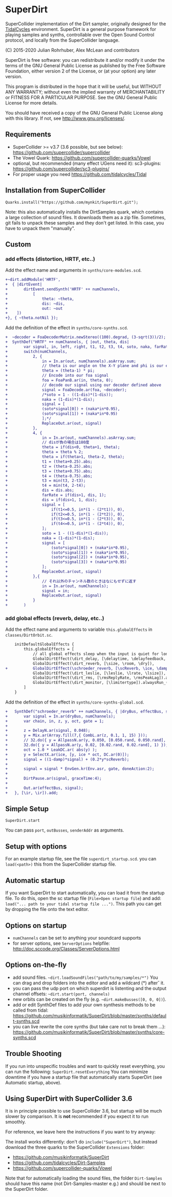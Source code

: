 # SuperDirt

SuperCollider implementation of the Dirt sampler, originally designed
for the [TidalCycles](https://github.com/tidalcycles/tidal)
environment. SuperDirt is a general purpose framework for playing
samples and synths, controllable over the Open Sound Control protocol,
and locally from the SuperCollider language.

(C) 2015-2020 Julian Rohrhuber, Alex McLean and contributors

SuperDirt is free software: you can redistribute it and/or modify it
under the terms of the GNU General Public License as published by the
Free Software Foundation, either version 2 of the License, or (at your
option) any later version.

This program is distributed in the hope that it will be useful, but
WITHOUT ANY WARRANTY; without even the implied warranty of
MERCHANTABILITY or FITNESS FOR A PARTICULAR PURPOSE.  See the GNU
General Public License for more details.

You should have received a copy of the GNU General Public License
along with this library.  If not, see <http://www.gnu.org/licenses/>.

## Requirements

* SuperCollider >= v3.7 (3.6 possible, but see below): https://github.com/supercollider/supercollider
* The Vowel Quark: https://github.com/supercollider-quarks/Vowel
* optional, but recommended (many effect UGens need it): sc3-plugins: https://github.com/supercollider/sc3-plugins/
* For proper usage you need https://github.com/tidalcycles/Tidal

## Installation from SuperCollider
```
Quarks.install("https://github.com/mynkit/SuperDirt.git");
```
Note: this also automatically installs the DirtSamples quark, which contains a large collection of sound files. It downloads them as a zip file. Sometimes, git fails to unpack these samples and they don't get listed. In this case, you have to unpack them "manually".

## Custom

### add effects (distortion, HRTF, etc..)

Add the effect name and arguments in `synths/core-modules.scd`.

```diff
+~dirt.addModule('HRTF',
+  { |dirtEvent|
+		dirtEvent.sendSynth('HRTF' ++ numChannels,
+			[
+				theta: ~theta,
+				dis: ~dis,
+				out: ~out
+    ])
+}, { ~theta.notNil });
```

Add the definition of the effect in `synths/core-synths.scd`.

```diff
+  ~decoder = FoaDecoderMatrix.newStereo((100).degrad, (3-sqrt(3))/2);
+  SynthDef("HRTF" ++ numChannels, { |out, theta, dis|
+		var signal, in, left, right, t1, t2, t3, t4, soto, naka, farRate, foa;
+		switch(numChannels,
+			2, {
+				in = In.ar(out, numChannels).asArray.sum;
+				// theta is our angle on the X-Y plane and phi is our elevation
+				theta = (theta-1) * pi;
+				// Encode into our foa signal
+				foa = FoaPanB.ar(in, theta, 0);
+				// decode our signal using our decoder defined above
+				signal = FoaDecode.ar(foa, ~decoder);
+				/*soto = 1 - ((1-dis)*(1-dis));
+				naka = (1-dis)*(1-dis);
+				signal = [
+				(soto*signal[0]) + (naka*in*0.95),
+				(soto*signal[1]) + (naka*in*0.95)
+				];*/
+				ReplaceOut.ar(out, signal)
+			},
+			4, {
+				in = In.ar(out, numChannels).asArray.sum;
+				// disが負の場合は180度
+				theta = if(dis<0, theta+1, theta);
+				theta = theta % 2;
+				theta = if(theta>1, theta-2, theta);
+				t1 = (theta+0.25).abs;
+				t2 = (theta-0.25).abs;
+				t3 = (theta+0.75).abs;
+				t4 = (theta-0.75).abs;
+				t3 = min(t3, 2-t3);
+				t4 = min(t4, 2-t4);
+				dis = dis.abs;
+				farRate = if(dis>1, dis, 1);
+				dis = if(dis>1, 1, dis);
+				signal = [
+					if(t1<=0.5, in*(1 - (2*t1)), 0),
+					if(t2<=0.5, in*(1 - (2*t2)), 0),
+					if(t3<=0.5, in*(1 - (2*t3)), 0),
+					if(t4<=0.5, in*(1 - (2*t4)), 0),
+				];
+				soto = 1 - ((1-dis)*(1-dis));
+				naka = (1-dis)*(1-dis);
+				signal = [
+					(soto*signal[0]) + (naka*in*0.95),
+					(soto*signal[1]) + (naka*in*0.95),
+					(soto*signal[2]) + (naka*in*0.95),
+					(soto*signal[3]) + (naka*in*0.95)
+				];
+				ReplaceOut.ar(out, signal)
+			},{
+				// それ以外のチャンネル数のときはなにもせずに返す
+				in = In.ar(out, numChannels);
+				signal = in;
+				ReplaceOut.ar(out, signal)
+			}
+		)
```

### add global effects (reverb, delay, etc..)

Add the effect name and arguments to variable `this.globalEffects` in `classes/DirtOrbit.sc`.

```diff
	initDefaultGlobalEffects {
		this.globalEffects = [
			// all global effects sleep when the input is quiet for long enough and no parameters are set.
			GlobalDirtEffect(\dirt_delay, [\delaytime, \delayfeedback, \delaySend, \delayAmp, \lock, \cps]),
			GlobalDirtEffect(\dirt_reverb, [\size, \room, \dry]),
+			GlobalDirtEffect(\schroeder_reverb, [\scReverb, \ice, \damp]),
			GlobalDirtEffect(\dirt_leslie, [\leslie, \lrate, \lsize]),
			GlobalDirtEffect(\dirt_rms, [\rmsReplyRate, \rmsPeakLag]).alwaysRun_(true),
			GlobalDirtEffect(\dirt_monitor, [\limitertype]).alwaysRun_(true),
		]
	}
```

Add the definition of the effect in `synths/core-synths-global.scd`.

```diff
+	SynthDef("schroeder_reverb" ++ numChannels, { |dryBus, effectBus, scReverb, ice, damp|
+		var signal = In.ar(dryBus, numChannels);
+		var chain, in, z, y, oct, gate = 1;
+
+		z = DelayN.ar(signal, 0.048);
+		y = Mix.ar(Array.fill(7,{ CombL.ar(z, 0.1, 1, 15) }));
+		// 32.do({ y = AllpassN.ar(y, 0.050, [0.050.rand, 0.050.rand], 1) });
+		32.do({ y = AllpassN.ar(y, 0.02, [0.02.rand, 0.02.rand], 1) });
+		oct = 1.0 * LeakDC.ar( abs(y) );
+		y = SelectX.ar(ice, [y, ice * oct, DC.ar(0)]);
+		signal = ((1-damp)*signal) + (0.2*y*scReverb);
+
+		signal = signal * EnvGen.kr(Env.asr, gate, doneAction:2);
+
+		DirtPause.ar(signal, graceTime:4);
+
+		Out.ar(effectBus, signal);
+	}, [\ir, \ir]).add;
```

## Simple Setup

`SuperDirt.start`

You can pass `port`, `outBusses`, `senderAddr` as arguments.

## Setup with options

For an example startup file, see the file `superdirt_startup.scd`. you can `load(<path>)` this from the SuperCollider startup file.

## Automatic startup
If you want SuperDirt to start automatically, you can load it from the startup file. To do this, open the sc startup file (```File>Open startup file```) and add: ```load("... path to your tidal startup file ...")```. This path you can get by dropping the file onto the text editor.


## Options on startup
- `numChannels` can be set to anything your soundcard supports
- for server options, see `ServerOptions` helpfile: http://doc.sccode.org/Classes/ServerOptions.html

## Options on-the-fly
- add sound files. `~dirt.loadSoundFiles("path/to/my/samples/*")` You can drag and drop folders into the editor and add a wildcard (*) after˘ it.
- you can pass the udp port on which superdirt is listenting and the output channel offsets: `~dirt.start(port, channels)`
- new orbits can be created on the fly (e.g. `~dirt.makeBusses([0, 0, 0])`).
- add or edit SynthDef files to add your own synthesis methods to be called from tidal: https://github.com/musikinformatik/SuperDirt/blob/master/synths/default-synths.scd
- you can live rewrite the core synths (but take care not to break them ...): https://github.com/musikinformatik/SuperDirt/blob/master/synths/core-synths.scd

## Trouble Shooting
 If you run into unspecific troubles and want to quickly reset everything, you can run the following: `SuperDirt.resetEverything`
You can minimize downtime if you have a startup file that automatically starts SuperDirt (see Automatic startup, above).


## Using SuperDirt with SuperCollider 3.6
It is in principle possible to use SuperCollider 3.6, but startup will be much slower by comparison. It is **not** recommended if you expect it to run smoothly.

For reference, we leave here the instructions if you want to try anyway:

The install works differently: don't do `include("SuperDirt")`, but instead download the three quarks to the SuperCollider `Extensions` folder:
- https://github.com/musikinformatik/SuperDirt
- https://github.com/tidalcycles/Dirt-Samples
- https://github.com/supercollider-quarks/Vowel

Note that for automatically loading the sound files, the folder `Dirt-Samples` should have this name (not Dirt-Samples-master e.g.) and should be next to the SuperDirt folder.
